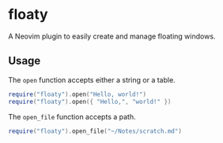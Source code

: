 # floaty

A Neovim plugin to easily create and manage floating windows.

## Usage

The `open` function accepts either a string or a table.

```lua
require("floaty").open("Hello, world!")
require("floaty").open({ "Hello,", "world!" })
```

The `open_file` function accepts a path.

```lua
require("floaty").open_file("~/Notes/scratch.md")
```
